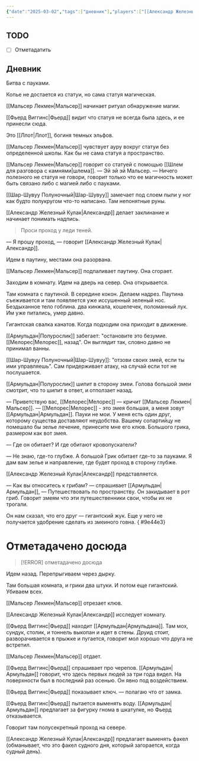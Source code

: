 ```yaml
---
{"date":"2025-03-02","tags":["дневник"],"players":["[[Александр Железный Кулак]]","[[Мальсер Лекмен]]","[[Фьерд Виггинс]]","[[Шар-Шувуу Полуночный]]"],"campaign":"Школа приключенцев Безелота. Переплетенные судьбы","world-date":"41 день весны 776","world-time-start":"9:30","dg-publish":true,"previous-session":"[[23 февраля 2025]]","next-session":"[[9 марта 2025]]","permalink":"/2-marta-2025/","dgPassFrontmatter":true}
---
```



## TODO
- [ ] Отметадатить

## Дневник
Битва с пауками.

Копье не достается из статуи, но сама статуя магическая. 

[[Мальсер Лекмен\|Мальсер]] начинает ритуал обнаружение магии. 

[[Фьерд Виггинс\|Фьерд]] видит что статуя не всегда была здесь, и ее принесли сюда. 

Это [[Ллот\|Ллот]], богиня темных эльфов. 

[[Мальсер Лекмен\|Мальсер]] чувствует ауру вокруг статуи без определенной школы. Как бы не сама статуя а пространство.

[[Мальсер Лекмен\|Мальсер]] говорит со статуей с помощью [[Шлем для разговора с камнями\|шлема]]. 
— Эй эй эй Мальсер. — Ничего полезного не статуя не говори, говорит только что ее магичность может быть связано либо с магией либо с пауками. 

[[Шар-Шувуу Полуночный\|Шар-Шувуу]] замечает под слоем пыли у ног как будто полукругом что-то написано. Там непонятные руны. 

[[Александр Железный Кулак\|Александр]] делает заклинание и начинает понимать надпись.

> Проси проход у леди теней. 

— Я прошу проход, — говорит [[Александр Железный Кулак\|Александр]]. 

Идем в паутину, местами она разорвана. 

[[Мальсер Лекмен\|Мальсер]] подпаливает паутину. Она сгорает. 

Заходим в комнату. Идем на дверь на север. Она открывается.

Там комната с паутиной. В середине кокон. Делаем надрез. Паутина съеживается и там появляется уже иссушенный зеленый нос. Бездыханное тело гоблина. два кинжала, кошелечек, поломанный лук. Им уже питались, умер давно.

Гигантская свалка канатов. Когда подходим она приходит в движение. 

[[Армульдан\|Полурослик]] забегает: "остановите это безумие. [[Мелорес\|Мелорес]], назад". Он выглядит так, словно давно не принимал ванны. 

[[Шар-Шувуу Полуночный\|Шар-Шувуу]]: "отзови своих змей, если ты ими управляешь". Сам придерживает атаку, на случай если тот не послушается. 

[[Армульдан\|Полурослик]] шипит в сторону змеи. Голова большой змеи смотрит, что то шипит в ответ, и отползает назад. 

— Приветствую вас, [[Мелорес\|Мелорес]] — кричит [[Мальсер Лекмен\|Мальсер]]. 
— [[Мелорес\|Мелорес]] - это змея большая, а меня зовут [[Армульдан\|Армульдан]]. Пауки не мои. У меня есть один друг, которому существа доставляют неудобства. Вашему сопартийцу не помешало бы зелье лечение, принесите мне его клюв. Большого грика, размером как вот змея. 

— Где он обитает? И где обитают кровопускатели?

— Не знаю, где-то глубже. А большой Грик обитает где-то за пауками. Я дам вам зелье и направление, где будет проход в сторону глубже. 

[[Александр Железный Кулак\|Александр]] представляется. 

— Как вы относитесь к грибам? — спрашивает [[Армульдан\|Армульдан]], — Путешествовать по пространству. Он закидывает в рот гриб. Говорит змеям что эти путешественники свои, чтобы их не трогали. 

Он нам сказал, что его друг — гигантский жук. Еще у него не получается удобрение сделать из змеиного говна. 
{ #9e44e3}


# Отметадачено досюда
> [!ERROR] отметадачено досюда

Идем назад. Перепрыгиваем через дырку.

Там большая комната, и грики два штуки. И потом еще гигантский. Убиваем всех.

[[Мальсер Лекмен\|Мальсер]] отрезает клюв.

[[Александр Железный Кулак\|Александр]] исследует комнату.

[[Фьерд Виггинс\|Фьерд]] находит [[Армульдан\|Армульдана]]. Там мох, сундук, столик, и тоннель выкопан и идет в стены. Друид стоит, разворачивается в прыжке и пугается, говорит мол хорошо что друга не встретил.

[[Мальсер Лекмен\|Мальсер]] отдает. 

[[Фьерд Виггинс\|Фьерд]] спрашивает про черепов. [[Армульдан\|Армульдан]] говорит, что здесь первых людей за три года видел. На поверхности был в последний раз осенью. Он явно под воздействием. 

[[Фьерд Виггинс\|Фьерд]] показывает ключ. — полагаю что от замка. 

[[Фьерд Виггинс\|Фьерд]] пытается выменять воду. [[Армульдан\|Армульдан]] предлагает за фигурку гнома в шкатулке, но Фьерд отказывается. 

Говорит там полусекретный проход на севере. 

[[Александр Железный Кулак\|Александр]] предлагает выменять факел (обманывает, что это факел судного дня, который загорается, когда судный день).